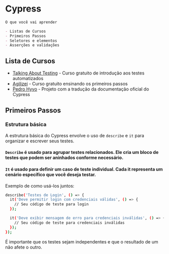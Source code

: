 # Cypress

```markdown
O que você vai aprender

- Listas de Cursos
- Primeiros Passos
- Seletores e elementos
- Asserções e validações
```
## Lista de Cursos

* [Talking About Testing](https://talkingabouttesting.coursify.me/courses/introducao-aos-testes-automatizados) - Curso gratuito de introdução aos testes automatizados
* [Agilizei](https://app.agilizei.com/pt) - Curso gratuito ensinando os primeiros passos
* [Pedro Hyvo](https://github.com/pedrohyvo/cypress-docs-pt-br) - Projeto com a tradução da documentação oficial do Cypress
  
## Primeiros Passos

### Estrutura básica
A estrutura básica do Cypress envolve o uso de `describe` e `it` para organizar e escrever seus testes.

#### `Describe` é usado para agrupar testes relacionados. Ele cria um bloco de testes que podem ser aninhados conforme necessário.

#### `It` é usado para definir um caso de teste individual. Cada it representa um cenário específico que você deseja testar.

Exemplo de como usá-los juntos:

```bash
describe('Testes de Login', () => {
  it('Deve permitir login com credenciais válidas', () => {
    // Seu código de teste para login
  });

  it('Deve exibir mensagem de erro para credenciais inválidas', () => {
    // Seu código de teste para credenciais inválidas
  });
});

```

É importante que os testes sejam independentes e que o resultado de um não afete o outro.
